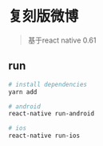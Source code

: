 # 复刻版微博
> 基于react native 0.61

## run

``` bash
# install dependencies
yarn add

# android
react-native run-android

# ios
react-native run-ios
```